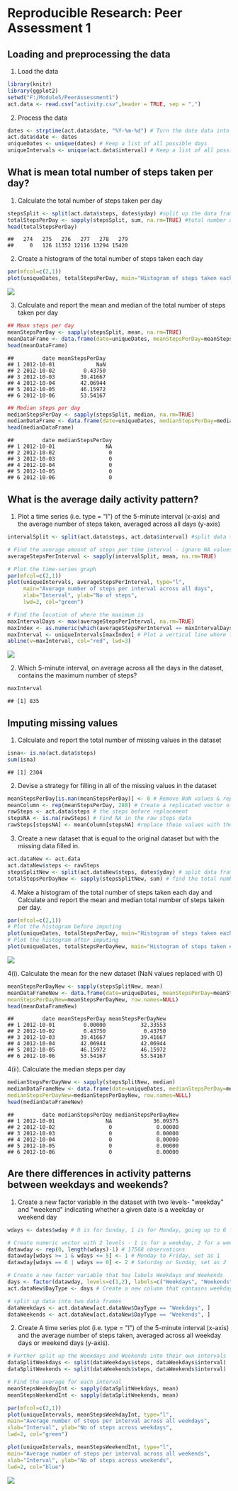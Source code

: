 # Reproducible Research: Peer Assessment 1


## Loading and preprocessing the data

1.  Load the data


```r
library(knitr)
library(ggplot2)
setwd("F:/Module5/PeerAssessment1")
act.data <- read.csv("activity.csv",header = TRUE, sep = ",") 
```

2. Process the data


```r
dates <- strptime(act.data$date, "%Y-%m-%d") # Turn the date data into YYYY-MM-DD format
act.data$date <- dates
uniqueDates <- unique(dates) # Keep a list of all possible days
uniqueIntervals <- unique(act.data$interval) # Keep a list of all possible intervals
```

## What is mean total number of steps taken per day?

1. Calculate the total number of steps taken per day


```r
stepsSplit <- split(act.data$steps, dates$yday) #split up the data frame for steps by day
totalStepsPerDay <- sapply(stepsSplit, sum, na.rm=TRUE) #total number of steps each day
head(totalStepsPerDay) 
```

```
##   274   275   276   277   278   279 
##     0   126 11352 12116 13294 15420
```

2.  Create a histogram of the total number of steps taken each day


```r
par(mfcol=c(2,1))
plot(uniqueDates, totalStepsPerDay, main="Histogram of steps taken each day", xlab="Date (Oct-Nov 2012)", ylab="Frequency", type="h", lwd=4, col="green")
```

![](PA1_template_files/figure-html/unnamed-chunk-4-1.png) 

3.  Calculate and report the mean and median of the total number of steps taken per day


```r
## Mean steps per day
meanStepsPerDay <- sapply(stepsSplit, mean, na.rm=TRUE)
meanDataFrame <- data.frame(date=uniqueDates, meanStepsPerDay=meanStepsPerDay, row.names=NULL)
head(meanDataFrame)
```

```
##         date meanStepsPerDay
## 1 2012-10-01             NaN
## 2 2012-10-02         0.43750
## 3 2012-10-03        39.41667
## 4 2012-10-04        42.06944
## 5 2012-10-05        46.15972
## 6 2012-10-06        53.54167
```

```r
## Median steps per day
medianStepsPerDay <- sapply(stepsSplit, median, na.rm=TRUE)
medianDataFrame <- data.frame(date=uniqueDates, medianStepsPerDay=medianStepsPerDay, row.names=NULL)
head(medianDataFrame)
```

```
##         date medianStepsPerDay
## 1 2012-10-01                NA
## 2 2012-10-02                 0
## 3 2012-10-03                 0
## 4 2012-10-04                 0
## 5 2012-10-05                 0
## 6 2012-10-06                 0
```

## What is the average daily activity pattern?

1. Plot a time series (i.e. type = "l") of the 5-minute interval (x-axis) and the average number of steps taken, averaged across all days (y-axis)


```r
intervalSplit <- split(act.data$steps, act.data$interval) #split data to interval

# Find the average amount of steps per time interval - ignore NA values
averageStepsPerInterval <- sapply(intervalSplit, mean, na.rm=TRUE)

# Plot the time-series graph
par(mfcol=c(2,1))
plot(uniqueIntervals, averageStepsPerInterval, type="l",
     main="Average number of steps per interval across all days", 
     xlab="Interval", ylab="No of steps", 
     lwd=2, col="green")

# Find the location of where the maximum is
maxIntervalDays <- max(averageStepsPerInterval, na.rm=TRUE)
maxIndex <- as.numeric(which(averageStepsPerInterval == maxIntervalDays))
maxInterval <- uniqueIntervals[maxIndex] # Plot a vertical line where the max is
abline(v=maxInterval, col="red", lwd=3)
```

![](PA1_template_files/figure-html/unnamed-chunk-6-1.png) 

2.  Which 5-minute interval, on average across all the days in the dataset, contains the maximum number of steps?


```r
maxInterval
```

```
## [1] 835
```

## Imputing missing values

1.  Calculate and report the total number of missing values in the dataset


```r
isna<- is.na(act.data$steps)
sum(isna)
```

```
## [1] 2304
```

2.  Devise a strategy for filling in all of the missing values in the dataset


```r
meanStepsPerDay[is.nan(meanStepsPerDay)] <- 0 # Remove NaN values & replace with 0.  
meanColumn <- rep(meanStepsPerDay, 288) # Create a replicated vector of 288 intervals
rawSteps <- act.data$steps # the steps before replacement
stepsNA <- is.na(rawSteps) # Find NA in the raw steps data
rawSteps[stepsNA] <- meanColumn[stepsNA] #replace these values with their corresponding mean
```

3.  Create a new dataset that is equal to the original dataset but with the missing data filled in.


```r
act.dataNew <- act.data
act.dataNew$steps <- rawSteps
stepsSplitNew <- split(act.dataNew$steps, dates$yday) # split data frame for steps by day
totalStepsPerDayNew <- sapply(stepsSplitNew, sum) # find the total number of steps
```

4.  Make a histogram of the total number of steps taken each day and Calculate and report the mean and median total number of steps taken per day. 


```r
par(mfcol=c(2,1))
# Plot the histogram before imputing 
plot(uniqueDates, totalStepsPerDay, main="Histogram of steps taken each day before imputing", xlab="Date (Oct-Nov 2012)", ylab="Frequency", type="h", lwd=4, col="green")
# Plot the histogram after imputing
plot(uniqueDates, totalStepsPerDayNew, main="Histogram of steps taken each day after imputing", xlab="Date (Oct-Nov 2012)", ylab="Frequency", type="h", lwd=4, col="blue")
```

![](PA1_template_files/figure-html/unnamed-chunk-11-1.png) 

4(i).  Calculate the mean for the new dataset (NaN values replaced with 0)


```r
meanStepsPerDayNew <- sapply(stepsSplitNew, mean)
meanDataFrameNew <- data.frame(date=uniqueDates, meanStepsPerDay=meanStepsPerDay, 
meanStepsPerDayNew=meanStepsPerDayNew, row.names=NULL)
head(meanDataFrameNew)
```

```
##         date meanStepsPerDay meanStepsPerDayNew
## 1 2012-10-01         0.00000           32.33553
## 2 2012-10-02         0.43750            0.43750
## 3 2012-10-03        39.41667           39.41667
## 4 2012-10-04        42.06944           42.06944
## 5 2012-10-05        46.15972           46.15972
## 6 2012-10-06        53.54167           53.54167
```
4(ii).  Calculate the median steps per day


```r
medianStepsPerDayNew <- sapply(stepsSplitNew, median)
medianDataFrameNew <- data.frame(date=uniqueDates, medianStepsPerDay=medianStepsPerDay, 
medianStepsPerDayNew=medianStepsPerDayNew, row.names=NULL)
head(medianDataFrameNew)
```

```
##         date medianStepsPerDay medianStepsPerDayNew
## 1 2012-10-01                NA             36.09375
## 2 2012-10-02                 0              0.00000
## 3 2012-10-03                 0              0.00000
## 4 2012-10-04                 0              0.00000
## 5 2012-10-05                 0              0.00000
## 6 2012-10-06                 0              0.00000
```

## Are there differences in activity patterns between weekdays and weekends?

1.  Create a new factor variable in the dataset with two levels- "weekday" and "weekend" indicating whether a given date is a weekday or weekend day


```r
wdays <- dates$wday # 0 is for Sunday, 1 is for Monday, going up to 6 for Saturday

# Create numeric vector with 2 levels - 1 is for a weekday, 2 for a weekend
datawday <- rep(0, length(wdays)-1) # 17568 observations 
datawday[wdays >= 1 & wdays <= 5] <- 1 # Monday to Friday, set as 1
datawday[wdays == 6 | wdays == 0] <- 2 # Saturday or Sunday, set as 2

# Create a new factor variable that has labels Weekdays and Weekends
days <- factor(datawday, levels=c(1,2), labels=c("Weekdays", "Weekends"))
act.dataNew$DayType <- days # Create a new column that contains weekdays/weekends

# split up data into two data frames
dataWeekdays <- act.dataNew[act.dataNew$DayType == "Weekdays", ]
dataWeekends <- act.dataNew[act.dataNew$DayType == "Weekends", ]
```

2.  Create A time series plot (i.e. type = "l") of the 5-minute interval (x-axis) and the average number of steps taken, averaged across all weekday days or weekend days (y-axis). 


```r
# Further split up the Weekdays and Weekends into their own intervals
dataSplitWeekdays <- split(dataWeekdays$steps, dataWeekdays$interval)
dataSplitWeekends <- split(dataWeekends$steps, dataWeekends$interval)

# Find the average for each interval
meanStepsWeekdayInt <- sapply(dataSplitWeekdays, mean)
meanStepsWeekendInt <- sapply(dataSplitWeekends, mean)

par(mfcol=c(2,1))
plot(uniqueIntervals, meanStepsWeekdayInt, type="l",
main="Average number of steps per interval across all weekdays", 
xlab="Interval", ylab="No of steps across weekdays", 
lwd=2, col="green")

plot(uniqueIntervals, meanStepsWeekendInt, type="l",
main="Average number of steps per interval across all weekends", 
xlab="Interval", ylab="No of steps across weekends", 
lwd=2, col="blue")
```

![](PA1_template_files/figure-html/unnamed-chunk-15-1.png) 
